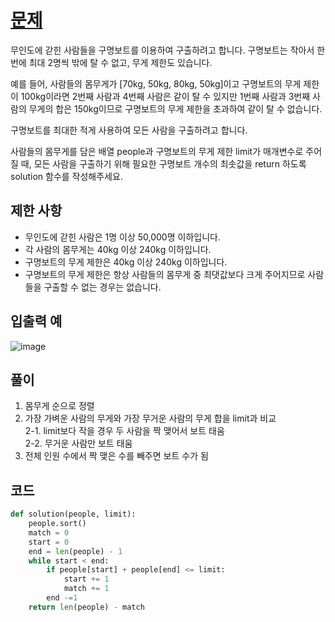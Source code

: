 # [문제](https://programmers.co.kr/learn/courses/30/lessons/42885)  
무인도에 갇힌 사람들을 구명보트를 이용하여 구출하려고 합니다. 구명보트는 작아서 한 번에 최대 2명씩 밖에 탈 수 없고, 무게 제한도 있습니다.

예를 들어, 사람들의 몸무게가 [70kg, 50kg, 80kg, 50kg]이고 구명보트의 무게 제한이 100kg이라면 2번째 사람과 4번째 사람은 같이 탈 수 있지만 1번째 사람과 3번째 사람의 무게의 합은 150kg이므로 구명보트의 무게 제한을 초과하여 같이 탈 수 없습니다.

구명보트를 최대한 적게 사용하여 모든 사람을 구출하려고 합니다.

사람들의 몸무게를 담은 배열 people과 구명보트의 무게 제한 limit가 매개변수로 주어질 때, 모든 사람을 구출하기 위해 필요한 구명보트 개수의 최솟값을 return 하도록 solution 함수를 작성해주세요.

## 제한 사항  
- 무인도에 갇힌 사람은 1명 이상 50,000명 이하입니다.
- 각 사람의 몸무게는 40kg 이상 240kg 이하입니다.
- 구명보트의 무게 제한은 40kg 이상 240kg 이하입니다.
- 구명보트의 무게 제한은 항상 사람들의 몸무게 중 최댓값보다 크게 주어지므로 사람들을 구출할 수 없는 경우는 없습니다.
## 입출력 예  
![image](https://user-images.githubusercontent.com/59672592/143762854-85420409-5a32-414b-920d-298af8d84d83.png)


## 풀이  
1. 몸무게 순으로 정렬  
2. 가장 가벼운 사람의 무게와 가장 무거운 사람의 무게 합을 limit과 비교  
2-1. limit보다 작을 경우 두 사람을 짝 맺어서 보트 태움  
2-2. 무거운 사람만 보트 태움
3. 전체 인원 수에서 짝 맺은 수를 빼주면 보트 수가 됨
## 코드  

```python
def solution(people, limit):
    people.sort()
    match = 0
    start = 0
    end = len(people) - 1
    while start < end:
        if people[start] + people[end] <= limit:
            start += 1
            match += 1
        end -=1
    return len(people) - match
```
